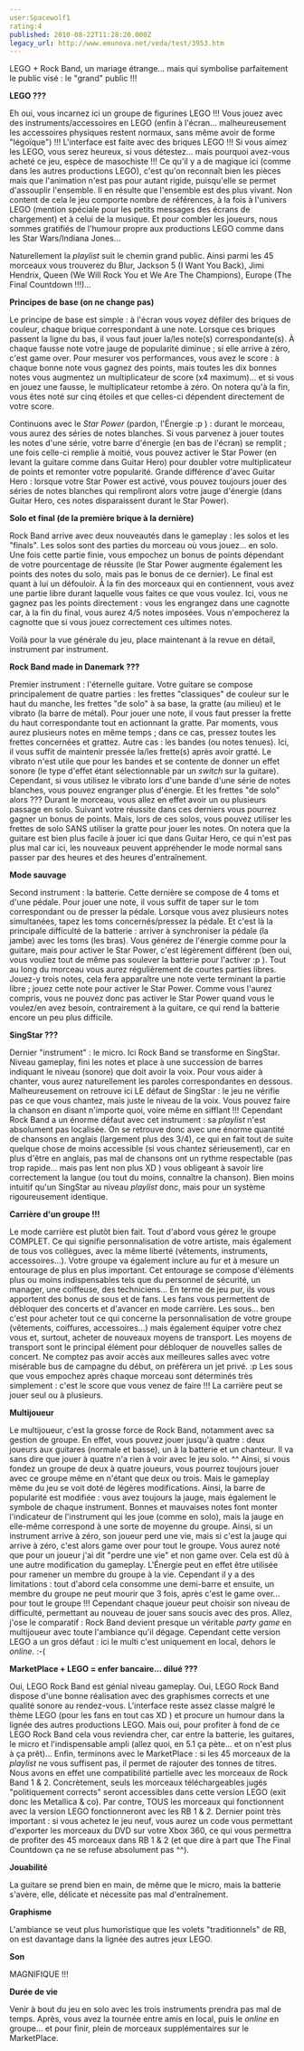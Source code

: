```yaml
---
user:Spacewolf1
rating:4
published: 2010-08-22T11:28:20.000Z
legacy_url: http://www.emunova.net/veda/test/3953.htm
---
```

LEGO + Rock Band, un mariage étrange... mais qui symbolise parfaitement le public visé : le "grand" public !!!  

  

**LEGO ???**  

Eh oui, vous incarnez ici un groupe de figurines LEGO !!! Vous jouez avec des instruments/accessoires en LEGO (enfin à l'écran... malheureusement les accessoires physiques restent normaux, sans même avoir de forme "légoïque") !!! L'interface est faite avec des briques LEGO !!! Si vous aimez les LEGO, vous serez heureux, si vous détestez... mais pourquoi avez-vous acheté ce jeu, espèce de masochiste !!! Ce qu'il y a de magique ici (comme dans les autres productions LEGO), c'est qu'on reconnaît bien les pièces mais que l'animation n'est pas pour autant rigide, puisqu'elle se permet d'assouplir l'ensemble. Il en résulte que l'ensemble est des plus vivant. Non content de cela le jeu comporte nombre de références, à la fois à l'univers LEGO (mention spéciale pour les petits messages des écrans de chargement) et à celui de la musique. Et pour combler les joueurs, nous sommes gratifiés de l'humour propre aux productions LEGO comme dans les Star Wars/Indiana Jones...  

Naturellement la _playlist_ suit le chemin grand public. Ainsi parmi les 45 morceaux vous trouverez du Blur, Jackson 5 (I Want You Back), Jimi Hendrix, Queen (We Will Rock You et We Are The Champions), Europe (The Final Countdown !!!)...  

  

**Principes de base (on ne change pas)**  

Le principe de base est simple : à l'écran vous voyez défiler des briques de couleur, chaque brique correspondant à une note. Lorsque ces briques passent la ligne du bas, il vous faut jouer la/les note(s) correspondante(s). À chaque fausse note votre jauge de popularité diminue ; si elle arrive à zéro, c'est game over. Pour mesurer vos performances, vous avez le score : à chaque bonne note vous gagnez des points, mais toutes les dix bonnes notes vous augmentez un multiplicateur de score (x4 maximum)... et si vous en jouez une fausse, le multiplicateur retombe à zéro. On notera qu'à la fin, vous êtes noté sur cinq étoiles et que celles-ci dépendent directement de votre score.  

Continuons avec le _Star Power_ (pardon, l'Énergie :p ) : durant le morceau, vous aurez des séries de notes blanches. Si vous parvenez à jouer toutes les notes d'une série, votre barre d'énergie (en bas de l'écran) se remplit ; une fois celle-ci remplie à moitié, vous pouvez activer le Star Power (en levant la guitare comme dans Guitar Hero) pour doubler votre multiplicateur de points et remonter votre popularité. Grande différence d'avec Guitar Hero : lorsque votre Star Power est activé, vous pouvez toujours jouer des séries de notes blanches qui rempliront alors votre jauge d'énergie (dans Guitar Hero, ces notes disparaissent durant le Star Power).  

  

**Solo et final (de la première brique à la dernière)**  

Rock Band arrive avec deux nouveautés dans le gameplay : les solos et les "finals". Les solos sont des parties du morceau où vous jouez... en solo. Une fois cette partie finie, vous empochez un bonus de points dépendant de votre pourcentage de réussite (le Star Power augmente également les points des notes du solo, mais pas le bonus de ce dernier). Le final est quant à lui un défouloir. À la fin des morceaux qui en contiennent, vous avez une partie libre durant laquelle vous faites ce que vous voulez. Ici, vous ne gagnez pas les points directement : vous les engrangez dans une cagnotte car, à la fin du final, vous aurez 4/5 notes imposées. Vous n'empocherez la cagnotte que si vous jouez correctement ces ultimes notes.  

Voilà pour la vue générale du jeu, place maintenant à la revue en détail, instrument par instrument.  

  

**Rock Band made in Danemark ???**  

Premier instrument : l'éternelle guitare. Votre guitare se compose principalement de quatre parties : les frettes "classiques" de couleur sur le haut du manche, les frettes "de solo" à sa base, la gratte (au milieu) et le vibrato (la barre de métal). Pour jouer une note, il vous faut presser la frette du haut correspondante tout en actionnant la gratte. Par moments, vous aurez plusieurs notes en même temps ; dans ce cas, pressez toutes les frettes concernées et grattez. Autre cas : les bandes (ou notes tenues). Ici, il vous suffit de maintenir pressée la/les frette(s) après avoir gratté. Le vibrato n'est utile que pour les bandes et se contente de donner un effet sonore (le type d'effet étant sélectionnable par un _switch_ sur la guitare). Cependant, si vous utilisez le vibrato lors d'une bande d'une série de notes blanches, vous pouvez engranger plus d'énergie. Et les frettes "de solo" alors ??? Durant le morceau, vous allez en effet avoir un ou plusieurs passage en solo. Suivant votre réussite dans ces derniers vous pourrez gagner un bonus de points. Mais, lors de ces solos, vous pouvez utiliser les frettes de solo SANS utiliser la gratte pour jouer les notes. On notera que la guitare est bien plus facile à jouer ici que dans Guitar Hero, ce qui n'est pas plus mal car ici, les nouveaux peuvent appréhender le mode normal sans passer par des heures et des heures d'entraînement.  

  

**Mode sauvage**  

Second instrument : la batterie. Cette dernière se compose de 4 toms et d'une pédale. Pour jouer une note, il vous suffit de taper sur le tom correspondant ou de presser la pédale. Lorsque vous avez plusieurs notes simultanées, tapez les toms concernés/pressez la pédale. Et c'est là la principale difficulté de la batterie : arriver à synchroniser la pédale (la jambe) avec les toms (les bras). Vous générez de l'énergie comme pour la guitare, mais pour activer le Star Power, c'est légèrement différent (ben oui, vous vouliez tout de même pas soulever la batterie pour l'activer :p ). Tout au long du morceau vous aurez régulièrement de courtes parties libres. Jouez-y trois notes, cela fera apparaître une note verte terminant la partie libre ; jouez cette note pour activer le Star Power. Comme vous l'aurez compris, vous ne pouvez donc pas activer le Star Power quand vous le voulez/en avez besoin, contrairement à la guitare, ce qui rend la batterie encore un peu plus difficile.  

  

**SingStar ???**  

Dernier "instrument" : le micro. Ici Rock Band se transforme en SingStar. Niveau gameplay, fini les notes et place à une succession de barres indiquant le niveau (sonore) que doit avoir la voix. Pour vous aider à chanter, vous aurez naturellement les paroles correspondantes en dessous. Malheureusement on retrouve ici LE défaut de SingStar : le jeu ne vérifie pas ce que vous chantez, mais juste le niveau de la voix. Vous pouvez faire la chanson en disant n'importe quoi, voire même en sifflant !!! Cependant Rock Band a un énorme défaut avec cet instrument : sa _playlist_ n'est absolument pas localisée. On se retrouve donc avec une énorme quantité de chansons en anglais (largement plus des 3/4), ce qui en fait tout de suite quelque chose de moins accessible (si vous chantez sérieusement), car en plus d'être en anglais, pas mal de chansons ont un rythme respectable (pas trop rapide... mais pas lent non plus XD ) vous obligeant à savoir lire correctement la langue (ou tout du moins, connaître la chanson). Bien moins intuitif qu'un SingStar au niveau _playlist_ donc, mais pour un système rigoureusement identique.  

  

**Carrière d'un groupe !!!**  

Le mode carrière est plutôt bien fait. Tout d'abord vous gérez le groupe COMPLET. Ce qui signifie personnalisation de votre artiste, mais également de tous vos collègues, avec la même liberté (vêtements, instruments, accessoires...). Votre groupe va également inclure au fur et à mesure un entourage de plus en plus important. Cet entourage se compose d'éléments plus ou moins indispensables tels que du personnel de sécurité, un manager, une coiffeuse, des techniciens... En terme de jeu pur, ils vous apportent des bonus de sous et de fans. Les fans vous permettent de débloquer des concerts et d'avancer en mode carrière. Les sous... ben c'est pour acheter tout ce qui concerne la personnalisation de votre groupe (vêtements, coiffures, accessoires...) mais également équiper votre chez vous et, surtout, acheter de nouveaux moyens de transport. Les moyens de transport sont le principal élément pour débloquer de nouvelles salles de concert. Ne comptez pas avoir accès aux meilleures salles avec votre misérable bus de campagne du début, on préfèrera un jet privé. :p Les sous que vous empochez après chaque morceau sont déterminés très simplement : c'est le score que vous venez de faire !!! La carrière peut se jouer seul ou à plusieurs.  

  

**Multijoueur**  

Le multijoueur, c'est la grosse force de Rock Band, notamment avec sa gestion de groupe. En effet, vous pouvez jouer jusqu'à quatre : deux joueurs aux guitares (normale et basse), un à la batterie et un chanteur. Il va sans dire que jouer à quatre n'a rien à voir avec le jeu solo. ^^ Ainsi, si vous fondez un groupe de deux à quatre joueurs, vous pourrez toujours jouer avec ce groupe même en n'étant que deux ou trois. Mais le gameplay même du jeu se voit doté de légères modifications. Ainsi, la barre de popularité est modifiée : vous avez toujours la jauge, mais également le symbole de chaque instrument. Bonnes et mauvaises notes font monter l'indicateur de l'instrument qui les joue (comme en solo), mais la jauge en elle-même correspond à une sorte de moyenne du groupe. Ainsi, si un instrument arrive à zéro, son joueur perd une vie, mais si c'est la jauge qui arrive à zéro, c'est alors game over pour tout le groupe. Vous aurez noté que pour un joueur j'ai dit "perdre une vie" et non game over. Cela est dû à une autre modification du gameplay. L'Énergie peut en effet être utilisée pour ramener un membre du groupe à la vie. Cependant il y a des limitations : tout d'abord cela consomme une demi-barre et ensuite, un membre du groupe ne peut mourir que 3 fois, après c'est le game over... pour tout le groupe !!! Cependant chaque joueur peut choisir son niveau de difficulté, permettant au nouveau de jouer sans soucis avec des pros. Allez, j'ose le comparatif : Rock Band devient presque un véritable _party game_ en multijoueur avec toute l'ambiance qu'il dégage. Cependant cette version LEGO a un gros défaut : ici le multi c'est uniquement en local, dehors le _online_. :-(  

  

**MarketPlace + LEGO = enfer bancaire... dilué ???**  

Oui, LEGO Rock Band est génial niveau gameplay. Oui, LEGO Rock Band dispose d'une bonne réalisation avec des graphismes corrects et une qualité sonore au rendez-vous. L'interface reste assez classe malgré le thème LEGO (pour les fans en tout cas XD ) et procure un humour dans la lignée des autres productions LEGO. Mais oui, pour profiter à fond de ce LEGO Rock Band cela vous reviendra cher, car entre la batterie, les guitares, le micro et l'indispensable ampli (allez quoi, en 5.1 ça pète... et on n'est plus à ça prêt)... Enfin, terminons avec le MarketPlace : si les 45 morceaux de la _playlist_ ne vous suffisent pas, il permet de rajouter des tonnes de titres. Nous avons en effet une compatibilité partielle avec les morceaux de Rock Band 1 & 2\. Concrètement, seuls les morceaux téléchargeables jugés "politiquement corrects" seront accessibles dans cette version LEGO (exit donc les Metallica & co). Par contre, TOUS les morceaux qui fonctionnent avec la version LEGO fonctionneront avec les RB 1 & 2\. Dernier point très important : si vous achetez le jeu neuf, vous aurez un code vous permettant d'exporter les morceaux du DVD sur votre Xbox 360, ce qui vous permettra de profiter des 45 morceaux dans RB 1 & 2 (et que dire à part que The Final Countdown ça ne se refuse absolument pas ^^).  

  

**Jouabilité**  

La guitare se prend bien en main, de même que le micro, mais la batterie s'avère, elle, délicate et nécessite pas mal d'entraînement.  

**Graphisme**  

L'ambiance se veut plus humoristique que les volets "traditionnels" de RB, on est davantage dans la lignée des autres jeux LEGO.  

**Son**  

MAGNIFIQUE !!!  

**Durée de vie**  

Venir à bout du jeu en solo avec les trois instruments prendra pas mal de temps. Après, vous avez la tournée entre amis en local, puis le _online_ en groupe... et pour finir, plein de morceaux supplémentaires sur le MarketPlace.